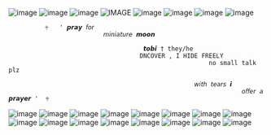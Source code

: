 ![image](https://64.media.tumblr.com/becc3b16f0865b9dbe36d400a86a46a8/2ece627ec3b6607e-5a/s100x200/afa918b779b61ecb29e31ef6933df5455f599951.gifv) ![image](https://64.media.tumblr.com/ced7ccc248fa5bb4a87116777509a20a/020fbd12600ca3ea-50/s100x200/7f8234b876d59b3af8ba7b8c620096cf1b84e628.gifv) ![image](https://64.media.tumblr.com/62db539daf23065481cb984a28f089c2/2ece627ec3b6607e-f0/s100x200/bd35fdb25604afd085e9f32a461922b47828567b.gifv) ![IMAGE](https://64.media.tumblr.com/7baad9e1135f7bbfe24a8ab9880f6520/d592cf806e84de8c-85/s100x200/f6cb93515cb79a43462667068460fa191beafbcd.pnj) ![image](https://64.media.tumblr.com/08963acaba7d886070b9cf2e6680e5e2/d592cf806e84de8c-36/s100x200/30942c28f311296f4b7ab52c48570164ba5ce405.pnj) ![image](https://64.media.tumblr.com/91bf3e8a390420e3c712ff701ea0977c/4e50d992a23d3a7e-43/s100x200/76ec358ead5fd7876ab72c0fff45fad607253a14.gifv) ![image](https://64.media.tumblr.com/9bd7b05b25d80fffa47688aae6666c75/951b918382257f97-4a/s100x200/c8c4124b85561bbb4afa993247257daefa079e5b.gifv) ![image](https://64.media.tumblr.com/4181c2fc53d815714ec7b5f6b1ea0e67/6ccaf776c7ed2754-44/s100x200/0e6de67e7fb830f9ee9b919a37630bd2e7c5a59c.pnj)

	   		  ♱   ' 𝙥𝙧𝙖𝙮 𝘧𝘰𝘳 
                              𝘮𝘪𝘯𝘪𝘢𝘵𝘶𝘳𝘦 𝙢𝙤𝙤𝙣
	
                      		   			 𝙩𝙤𝙗𝙞 † they/he
              				            DNCOVER , I HIDE FREELY
                                                           no small talk plz

										               𝘸𝘪𝘵𝘩 𝘵𝘦𝘢𝘳𝘴 𝙞
 								                                    𝘰𝘧𝘧𝘦𝘳 𝘢 𝙥𝙧𝙖𝙮𝙚𝙧 '  ♱
	
![image](https://64.media.tumblr.com/9bd10d5eea844f81d929016bc16fa6c1/59840e6362bc73df-98/s100x200/dfec5b1aec28802aeebacecd11782f7493284dc1.gifv) ![image](https://64.media.tumblr.com/f7061477e454544ded2ada2de9e24683/59840e6362bc73df-43/s100x200/c1d3d61c05c314932622a8ccb629935f6de0fa3a.gifv) ![image](https://64.media.tumblr.com/da7d8d74df3781481fa92358bca27de8/b6985bff52532c2e-42/s100x200/4ca1af11f7136602eff9b9f9c4441393ef1b7d9d.pnj) ![image](https://64.media.tumblr.com/54f3e982ef5e6b7e9328dc31c39443d4/c3280775eec64bab-ed/s100x200/e296bb60a321f7e154530234989a9db896f3745d.gifv) ![image](https://64.media.tumblr.com/29d4a59d0278528b353b16fb25d136bb/9f984a1d53f55fb4-65/s100x200/51550e522c1c0b8d2283ffe6ddf9964c7859c23c.gifv) ![image](https://64.media.tumblr.com/285d4103308389e8669e3bb346725236/c79d3f8924b55377-64/s100x200/9fe7f053f84973153c0893e9b0983c583bd71b20.gifv) ![image](https://64.media.tumblr.com/52e3a8a15b50167dcdef2b75a7e06781/fd2743ebf463e86e-3d/s100x200/a523c60b06c17d457e3615013d6415b8f57b5f79.pnj) ![image](https://64.media.tumblr.com/1f0bcdcbcdae7c31291da15a3618508e/0c50539804864d84-05/s100x200/8890914aba118ebc2cd21fd0b4f68705fcd50ec2.pnj)
![image](https://64.media.tumblr.com/c0bc053497b6d2cdacf72607710c1e0c/5145bbf0b29b3644-93/s100x200/a9192f294919c70b75d7448187cac9e5429d5ae8.gifv) ![image](https://64.media.tumblr.com/2c630582de455b0dc7ea035757a6aa79/5145bbf0b29b3644-de/s100x200/60320710d5d310df921465c934bcabe9c10f9337.webp) ![image](https://64.media.tumblr.com/3f7ab0577c6746457804c72ff95168f1/5145bbf0b29b3644-0b/s100x200/deca01ac0ede7c4dcbfbce03feef602599f7a805.gifv) ![image](https://64.media.tumblr.com/cb71cbb337bbd3457cac5e0796fe0718/5145bbf0b29b3644-65/s100x200/b5150d9066e6005dc8c3a2babb9c07770f0a3ec5.webp) ![image](https://64.media.tumblr.com/70ec9d3047393e4d180c9667046ec451/5145bbf0b29b3644-cb/s100x200/c14936351054c082933817f5e843459865faed62.webp) ![image](https://64.media.tumblr.com/847bb46edc197ad30f44a2203abde0c7/5145bbf0b29b3644-d2/s100x200/381e2ae5e137a18a42d0a33327782a1a0a905538.webp) ![image](https://64.media.tumblr.com/7cc10f0413674be6f60c6aa5d393c89a/401b3412d2ee5779-83/s100x200/d70f16e44969d31155a9872af2ec4011ec4c2385.pnj) ![image](https://64.media.tumblr.com/e9ae1855920b563dd0fd7c4254f73bef/401b3412d2ee5779-84/s100x200/ac9f80fa5155d8ba9fcf5065759d670c6d021c06.gifv)
